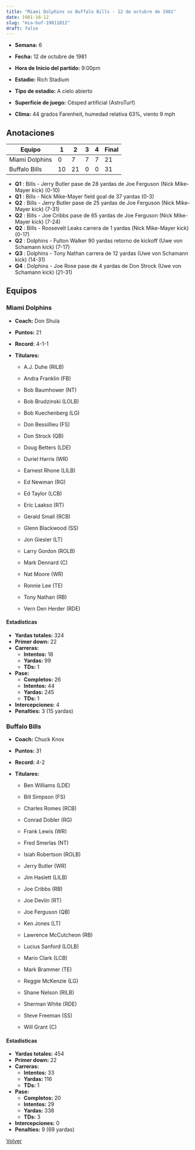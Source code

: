 ```yaml
---
title: "Miami Dolphins vs Buffalo Bills - 12 de octubre de 1981"
date: 1981-10-12
slug: "mia-buf-19811012"
draft: false
---
```


* **Semana:** 6
* **Fecha:** 12 de octubre de 1981

* **Hora de Inicio del partido:** 9:00pm
* **Estadio:** Rich Stadium
* **Tipo de estadio:** A cielo abierto
* **Superficie de juego:** Césped artificial (AstroTurf)
* **Clima:** 44 grados Farenheit, humedad relativa 63%, viento 9 mph





## Anotaciones
| Equipo | 1 | 2 | 3 | 4 | Final |
|--------|---|---|---|---|-------|
| Miami Dolphins  | 0 | 7 | 7 | 7  | 21 |
| Buffalo Bills  | 10 | 21 | 0 | 0  | 31 |
* **Q1** : Bills - Jerry Butler pase de 28 yardas de Joe Ferguson (Nick Mike-Mayer kick) (0-10)
* **Q1** : Bills - Nick Mike-Mayer field goal de 37 yardas (0-3)
* **Q2** : Bills - Jerry Butler pase de 25 yardas de Joe Ferguson (Nick Mike-Mayer kick) (7-31)
* **Q2** : Bills - Joe Cribbs pase de 65 yardas de Joe Ferguson (Nick Mike-Mayer kick) (7-24)
* **Q2** : Bills - Roosevelt Leaks carrera de 1 yardas (Nick Mike-Mayer kick) (0-17)
* **Q2** : Dolphins - Fulton Walker 90 yardas retorno de kickoff (Uwe von Schamann kick) (7-17)
* **Q3** : Dolphins - Tony Nathan carrera de 12 yardas (Uwe von Schamann kick) (14-31)
* **Q4** : Dolphins - Joe Rose pase de 4 yardas de Don Strock (Uwe von Schamann kick) (21-31)


## Equipos


### Miami Dolphins
* **Coach:** Don Shula
* **Puntos:** 21
* **Record:** 4-1-1
* **Titulares:** 

  * A.J. Duhe (RILB) 

  * Andra Franklin (FB) 

  * Bob Baumhower (NT) 

  * Bob Brudzinski (LOLB) 

  * Bob Kuechenberg (LG) 

  * Don Bessillieu (FS) 

  * Don Strock (QB) 

  * Doug Betters (LDE) 

  * Duriel Harris (WR) 

  * Earnest Rhone (LILB) 

  * Ed Newman (RG) 

  * Ed Taylor (LCB) 

  * Eric Laakso (RT) 

  * Gerald Small (RCB) 

  * Glenn Blackwood (SS) 

  * Jon Giesler (LT) 

  * Larry Gordon (ROLB) 

  * Mark Dennard (C) 

  * Nat Moore (WR) 

  * Ronnie Lee (TE) 

  * Tony Nathan (RB) 

  * Vern Den Herder (RDE) 

#### Estadísticas
* **Yardas totales:** 324
* **Primer down:** 22
* **Carreras:**
  * **Intentos:** 18
  * **Yardas:** 99
  * **TDs:** 1
* **Pase:**
  * **Completos:** 26
  * **Intentos:** 44
  * **Yardas:** 245
  * **TDs:** 1
* **Intercepciones:** 4
* **Penalties:** 3 (15 yardas)

### Buffalo Bills
* **Coach:** Chuck Knox
* **Puntos:** 31
* **Record:** 4-2
* **Titulares:** 

  * Ben Williams (LDE) 

  * Bill Simpson (FS) 

  * Charles Romes (RCB) 

  * Conrad Dobler (RG) 

  * Frank Lewis (WR) 

  * Fred Smerlas (NT) 

  * Isiah Robertson (ROLB) 

  * Jerry Butler (WR) 

  * Jim Haslett (LILB) 

  * Joe Cribbs (RB) 

  * Joe Devlin (RT) 

  * Joe Ferguson (QB) 

  * Ken Jones (LT) 

  * Lawrence McCutcheon (RB) 

  * Lucius Sanford (LOLB) 

  * Mario Clark (LCB) 

  * Mark Brammer (TE) 

  * Reggie McKenzie (LG) 

  * Shane Nelson (RILB) 

  * Sherman White (RDE) 

  * Steve Freeman (SS) 

  * Will Grant (C) 

#### Estadísticas
* **Yardas totales:** 454
* **Primer down:** 22
* **Carreras:**
  * **Intentos:** 33
  * **Yardas:** 116
  * **TDs:** 1
* **Pase:**
  * **Completos:** 20
  * **Intentos:** 29
  * **Yardas:** 338
  * **TDs:** 3
* **Intercepciones:** 0
* **Penalties:** 9 (69 yardas)


[Volver](/historia/1981)
